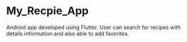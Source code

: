 # My_Recpie_App
Android app developed using Flutter. User can search for recipes with details information and also able to add favorites.
